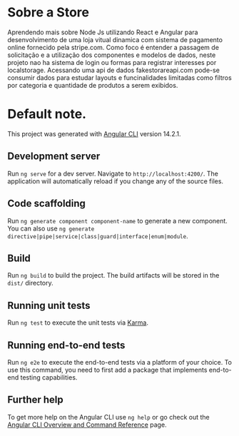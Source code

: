 # Sobre a Store

Aprendendo mais sobre Node Js utilizando React e Angular para desenvolvimento de uma loja vitual dinamica com sistema de pagamento online fornecido pela stripe.com.
Como foco é entender a passagem de solicitação e a utilização dos componentes e modelos de dados, neste projeto nao ha sistema de login ou formas para registrar interesses por localstorage. Acessando uma api de dados fakestorareapi.com pode-se consumir dados para estudar layouts e funcinalidades limitadas como filtros por categoria e quantidade de produtos a serem exibidos.


# Default note.
This project was generated with [Angular CLI](https://github.com/angular/angular-cli) version 14.2.1.

## Development server

Run `ng serve` for a dev server. Navigate to `http://localhost:4200/`. The application will automatically reload if you change any of the source files.

## Code scaffolding

Run `ng generate component component-name` to generate a new component. You can also use `ng generate directive|pipe|service|class|guard|interface|enum|module`.

## Build

Run `ng build` to build the project. The build artifacts will be stored in the `dist/` directory.

## Running unit tests

Run `ng test` to execute the unit tests via [Karma](https://karma-runner.github.io).

## Running end-to-end tests

Run `ng e2e` to execute the end-to-end tests via a platform of your choice. To use this command, you need to first add a package that implements end-to-end testing capabilities.

## Further help

To get more help on the Angular CLI use `ng help` or go check out the [Angular CLI Overview and Command Reference](https://angular.io/cli) page.
